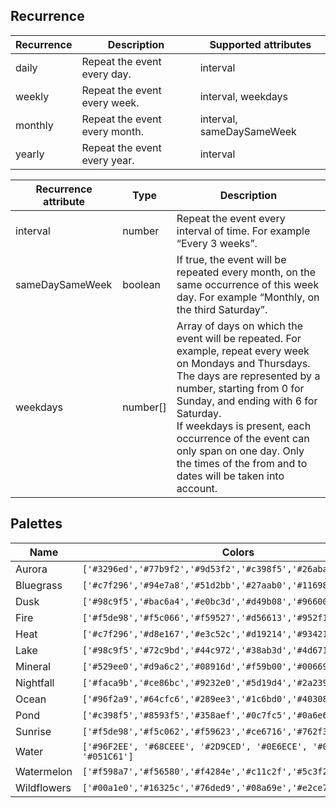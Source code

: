 ## Recurrence

| **Recurrence** | **Description**               | **Supported attributes**  |
| -------------- | ----------------------------- | ------------------------- |
| daily          | Repeat the event every day.   | interval                  |
| weekly         | Repeat the event every week.  | interval, weekdays        |
| monthly        | Repeat the event every month. | interval, sameDaySameWeek |
| yearly         | Repeat the event every year.  | interval                  |

| **Recurrence attribute** | **Type** | **Description**                                                                                                                                                                                                                                                                                                                                                          |
| ------------------------ | -------- | ------------------------------------------------------------------------------------------------------------------------------------------------------------------------------------------------------------------------------------------------------------------------------------------------------------------------------------------------------------------------ |
| interval                 | number   | Repeat the event every interval of time. For example “Every 3 weeks”.                                                                                                                                                                                                                                                                                                    |
| sameDaySameWeek          | boolean  | If true, the event will be repeated every month, on the same occurrence of this week day. For example “Monthly, on the third Saturday”.                                                                                                                                                                                                                                  |
| weekdays                 | number[] | Array of days on which the event will be repeated. For example, repeat every week on Mondays and Thursdays.<br/>The days are represented by a number, starting from 0 for Sunday, and ending with 6 for Saturday.<br/>If weekdays is present, each occurrence of the event can only span on one day. Only the times of the from and to dates will be taken into account. |

## Palettes

| **Name**    | **Colors**                                                           |
| ----------- | -------------------------------------------------------------------- |
| Aurora      | `['#3296ed','#77b9f2','#9d53f2','#c398f5','#26aba4','#4ed4cd']`      |
| Bluegrass   | `['#c7f296','#94e7a8','#51d2bb','#27aab0','#116985','#053661']`      |
| Dusk        | `['#98c9f5','#bac6a4','#e0bc3d','#d49b08','#966002','#613102']`      |
| Fire        | `['#f5de98','#f5c066','#f59527','#d56613','#952f13','#610514']`      |
| Heat        | `['#c7f296','#d8e167','#e3c52c','#d19214','#934214','#610514']`      |
| Lake        | `['#98c9f5','#72c9bd','#44c972','#38ab3d','#4d6719','#613102']`      |
| Mineral     | `['#529ee0','#d9a6c2','#08916d','#f59b00','#006699','#f0e442']`      |
| Nightfall   | `['#faca9b','#ce86bc','#9232e0','#5d19d4','#2a2396','#053661']`      |
| Ocean       | `['#96f2a9','#64cfc6','#289ee3','#1c6bd0','#40308a','#61054f']`      |
| Pond        | `['#c398f5','#8593f5','#358aef','#0c7fc5','#0a6e67','#0a611b']`      |
| Sunrise     | `['#f5de98','#f5c062','#f59623','#ce6716','#762f3d','#300561']`      |
| Water       | `['#96F2EE', '#68CEEE', '#2D9CED', '#0E6ECE', '#073E92', '#051C61']` |
| Watermelon  | `['#f598a7','#f56580','#f4284e','#c11c2f','#5c3f22','#0a611b']`      |
| Wildflowers | `['#00a1e0','#16325c','#76ded9','#08a69e','#e2ce7d','#e69f00']`      |
